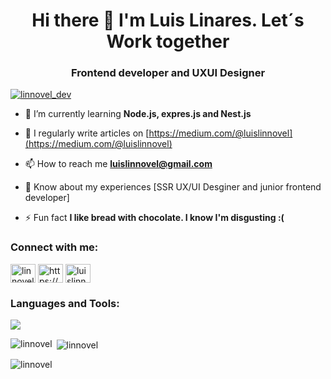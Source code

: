 <h1 align="center">Hi there 👋 I'm Luis Linares. Let´s Work together</h1>
<h3 align="center">Frontend developer and UXUI Designer</h3>

<p align="left"> <a href="https://twitter.com/linnovel_dev" target="blank"><img src="https://img.shields.io/twitter/follow/linnovel_dev?logo=twitter&style=for-the-badge" alt="linnovel_dev" /></a> </p>

- 🌱 I’m currently learning **Node.js, expres.js and Nest.js**

- 📝 I regularly write articles on [https://medium.com/@luislinnovel](https://medium.com/@luislinnovel)

- 📫 How to reach me **luislinnovel@gmail.com**

- 📄 Know about my experiences [SSR UX/UI Desginer and junior frontend developer]

- ⚡ Fun fact **I like bread with chocolate. I know I'm disgusting :(**

<h3 align="left">Connect with me:</h3>
<p align="left">
<a href="https://twitter.com/linnovel_dev" target="blank"><img align="center" src="https://raw.githubusercontent.com/rahuldkjain/github-profile-readme-generator/master/src/images/icons/Social/twitter.svg" alt="linnovel_dev" height="30" width="40" /></a>
<a href="https://linkedin.com/in/https://www.linkedin.com/in/luis-linares-77853b227/" target="blank"><img align="center" src="https://raw.githubusercontent.com/rahuldkjain/github-profile-readme-generator/master/src/images/icons/Social/linked-in-alt.svg" alt="https://www.linkedin.com/in/luis-linares-77853b227/" height="30" width="40" /></a>
<a href="https://medium.com/luislinnovel" target="blank"><img align="center" src="https://raw.githubusercontent.com/rahuldkjain/github-profile-readme-generator/master/src/images/icons/Social/medium.svg" alt="luislinnovel" height="30" width="40" /></a>
</p>

<h3 align="left">Languages and Tools:</h3>
<img src="https://img.shields.io/badge/React-61DAFB.svg?style=for-the-badge&logo=React&logoColor=black" />

<p><img align="left" src="https://github-readme-stats.vercel.app/api/top-langs?username=linnovel&show_icons=true&locale=en&layout=compact" alt="linnovel" /></p>

<p>&nbsp;<img align="center" src="https://github-readme-stats.vercel.app/api?username=linnovel&show_icons=true&locale=en" alt="linnovel" /></p>

<p><img align="center" src="https://github-readme-streak-stats.herokuapp.com/?user=linnovel&" alt="linnovel" /></p>




